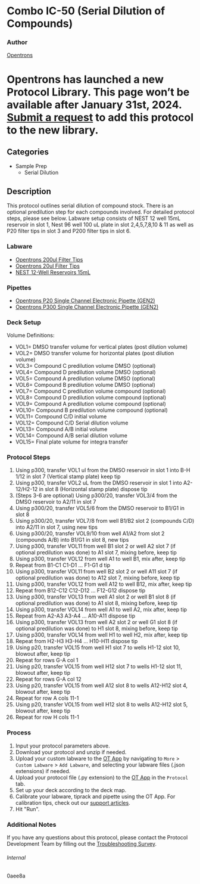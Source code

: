 # Combo IC-50 (Serial Dilution of Compounds)


### Author
[Opentrons](https://opentrons.com/)



# Opentrons has launched a new Protocol Library. This page won’t be available after January 31st, 2024. [Submit a request](https://docs.google.com/forms/d/e/1FAIpQLSdYYp9QCKow4nn0KlCVsMS3HX0eJ0N9O7-erajKvcpT0lWbSg/viewform) to add this protocol to the new library.

## Categories
* Sample Prep
	* Serial Dilution


## Description
This protocol outlines serial dilution of compound stock. There is an optional predilution step for each compounds involved. For detailed protocol steps, please see below. Labware setup consists of NEST 12 well 15mL reservoir in slot 1, Nest 96 well 100 uL plate in slot 2,4,5,7,8,10 & 11 as well as P20 filter tips in slot 3 and P200 filter tips in slot 6.


### Labware
* [Opentrons 200ul Filter Tips ](https://shop.opentrons.com/opentrons-200ul-filter-tips/)
* [Opentrons 20ul Filter Tips](https://shop.opentrons.com/opentrons-20ul-filter-tips/)
* [NEST 12-Well Reservoirs 15mL](https://shop.opentrons.com/nest-12-well-reservoirs-15-ml/)


### Pipettes
* [Opentrons P20 Single Channel Electronic Pipette (GEN2)](https://shop.opentrons.com/single-channel-electronic-pipette-p20/)
* [Opentrons P300 Single Channel Electronic Pipette (GEN2)](https://shop.opentrons.com/single-channel-electronic-pipette-p20/)


### Deck Setup

Volume Definitions:
* VOL1= DMSO transfer volume for vertical plates (post dilution volume) 
* VOL2= DMSO transfer volume for horizontal plates (post dilution volume)
* VOL3= Compound C predilution volume DMSO (optional)
* VOL4= Compound D predilution volume DMSO (optional)
* VOL5= Compound A predilution volume DMSO (optional)
* VOL6= Compound B predilution volume DMSO (optional)
* VOL7= Compound C predilution volume compound (optional)
* VOL8= Compound D predilution volume compound (optional)
* VOL9= Compound A predilution volume compound (optional)
* VOL10= Compound B predilution volume compound (optional)
* VOL11= Compound C/D initial volume 
* VOL12= Compound C/D Serial dilution volume 
* VOL13= Compound A/B initial volume
* VOL14= Compound A/B serial dilution volume
* VOL15= Final plate volume for integra transfer 

### Protocol Steps

1.	Using p300, transfer VOL1 ul from the DMSO reservoir in slot 1 into B-H 1/12 in slot 7 (Vertical stamp plate) keep tip
2.	Using p300, transfer VOL2 uL from the DMSO reservoir in slot 1 into A2-12/H2-12 in slot 8 (Horizontal stamp plate) dispose tip
3.	(Steps 3-6 are optional) Using p300/20, transfer VOL3/4 from the DMSO reservoir to A2/11 in slot 7 
4.	Using p300/20, transfer VOL5/6 from the DMSO reservoir to B1/G1 in slot 8 
5.	Using p300/20, transfer VOL7/8 from well B1/B2 slot 2 (compounds C/D) into A2/11 in slot 7, using new tips
6.	Using p300/20, transfer VOL9/10 from well A1/A2 from slot 2 (compounds A/B) into B1/G1 in slot 8, new tips
7.	Using p300, transfer VOL11 from well B1 slot 2 or well A2 slot 7 (if optional predilution was done) to A1 slot 7, mixing before, keep tip
8.	Using p300, transfer VOL12 from well A1 to well B1, mix after, keep tip
9.	Repeat from B1-C1 C1-D1 … F1-G1 d tip
10.	Using p300, transfer VOL11 from well B2 slot 2 or well A11 slot 7 (if optional predilution was done) to A12 slot 7, mixing before, keep tip
11.	Using p300, transfer VOL12 from well A12 to well B12, mix after, keep tip
12.	Repeat from B12-C12 C12-D12 … F12-G12 dispose tip
13.	Using p300, transfer VOL13 from well A1 slot 2 or well B1 slot 8 (if optional predilution was done) to A1 slot 8, mixing before, keep tip
14.	Using p300, transfer VOL14 from well A1 to well A2, mix after, keep tip
15.	Repeat from A2-A3 A3-A4 … A10-A11 dispose tip
16.	Using p300, transfer VOL13 from well A2 slot 2 or well G1 slot 8 (if optional predilution was done) to H1 slot 8, mixing before, keep tip
17.	Using p300, transfer VOL14 from well H1 to well H2, mix after, keep tip 
18.	Repeat from H2-H3 H3-H4 … H10-H11 dispose tip
19.	Using p20, transfer VOL15 from well H1 slot 7 to wells H1-12 slot 10, blowout after, keep tip
20.	Repeat for rows G-A col 1
21.	Using p20, transfer VOL15 from well H12 slot 7 to wells H1-12 slot 11, blowout after, keep tip
22.	Repeat for rows G-A col 12
23.	Using p20, transfer VOL15 from well A12 slot 8 to wells A12-H12 slot 4, blowout after, keep tip
24.	Repeat for row A cols 11-1 
25.	Using p20, transfer VOL15 from well H12 slot 8 to wells A12-H12 slot 5, blowout after, keep tip
26.	Repeat for row H cols 11-1 


### Process
1. Input your protocol parameters above.
2. Download your protocol and unzip if needed.
3. Upload your custom labware to the [OT App](https://opentrons.com/ot-app) by navigating to `More` > `Custom Labware` > `Add Labware`, and selecting your labware files (.json extensions) if needed.
4. Upload your protocol file (.py extension) to the [OT App](https://opentrons.com/ot-app) in the `Protocol` tab.
5. Set up your deck according to the deck map.
6. Calibrate your labware, tiprack and pipette using the OT App. For calibration tips, check out our [support articles](https://support.opentrons.com/en/collections/1559720-guide-for-getting-started-with-the-ot-2).
7. Hit "Run".


### Additional Notes
If you have any questions about this protocol, please contact the Protocol Development Team by filling out the [Troubleshooting Survey](https://protocol-troubleshooting.paperform.co/).


###### Internal
0aee8a
